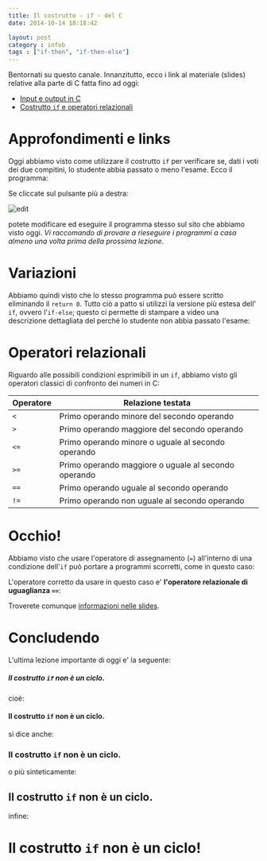 ```yaml
---
title: Il costrutto - if - del C
date: 2014-10-14 18:18:42

layout: post
category : infob 
tags : ["if-then", "if-then-else"] 
---
```


Bentornati su questo canale. Innanzitutto, ecco i link al materiale (slides) relative alla parte di C fatta fino ad oggi:

* [Input e output in C](https://dl.dropboxusercontent.com/u/5867765/slides-informatica-b/03_introduzione_al_C.pdf)
* [Costrutto `if` e operatori relazionali](https://dl.dropboxusercontent.com/u/5867765/slides-informatica-b/05_strutture_di_controllo.pdf)

# Approfondimenti e links

Oggi abbiamo visto come utilizzare il costrutto `if` per verificare se, dati i voti dei due compitini, lo studente abbia passato o meno l'esame. Ecco il programma:

<script src="http://ideone.com/e.js/VmvH6Q" type="text/javascript" ></script>

Se cliccate sul pulsante più a destra:

![edit](https://dl.dropboxusercontent.com/u/5867765/images/click-icon.png)

potete modificare ed eseguire il programma stesso sul sito che abbiamo visto oggi. *Vi raccomando di provare a rieseguire i programmi a casa almeno una volta prima della prossima lezione*.

# Variazioni

Abbiamo quindi visto che lo stesso programma può essere scritto eliminando il `return 0`. Tutto ciò a patto si utilizzi la versione più estesa dell' `if`, ovvero l'`if-else`; questo ci permette di stampare a video una descrizione dettagliata del perché lo studente non abbia passato l'esame:

<script src="http://ideone.com/e.js/Q7ECzC" type="text/javascript" ></script>

# Operatori relazionali

Riguardo alle possibili condizioni esprimibili in un `if`, abbiamo visto gli operatori classici di confronto dei numeri in C:

| Operatore |                  Relazione testata                   |
|-----------|------------------------------------------------------|
| `<`        | Primo operando minore del secondo operando           |
| `>`        | Primo operando maggiore del secondo operando         |
| `<=`        | Primo operando minore o uguale al secondo operando   |
| `>=`        | Primo operando maggiore o uguale al secondo operando |
| `==`        | Primo operando uguale al secondo operando            |
| `!=`        | Primo operando non uguale al secondo operando        |

# Occhio!

Abbiamo visto che usare l'operatore di assegnamento (`=`) all'interno di una condizione dell'`if` può portare a programmi scorretti, come in questo caso:

<script src="http://ideone.com/e.js/pPHiaa" type="text/javascript" ></script>

L'operatore corretto da usare in questo caso e' **l'operatore relazionale di uguaglianza `==`**:

<script src="http://ideone.com/e.js/SSTOWQ" type="text/javascript" ></script>

Troverete comunque [informazioni nelle slides](https://dl.dropboxusercontent.com/u/5867765/slides-informatica-b/05_strutture_di_controllo.pdf).

# Concludendo

L'ultima lezione importante di oggi e' la seguente:

##### Il costrutto `if` non è un ciclo.

cioè:

#### Il costrutto `if` non è un ciclo.

si dice anche:

### Il costrutto `if` non è un ciclo.

o più sinteticamente:

## Il costrutto `if` non è un ciclo.

infine:

# Il costrutto `if` non è un ciclo!


